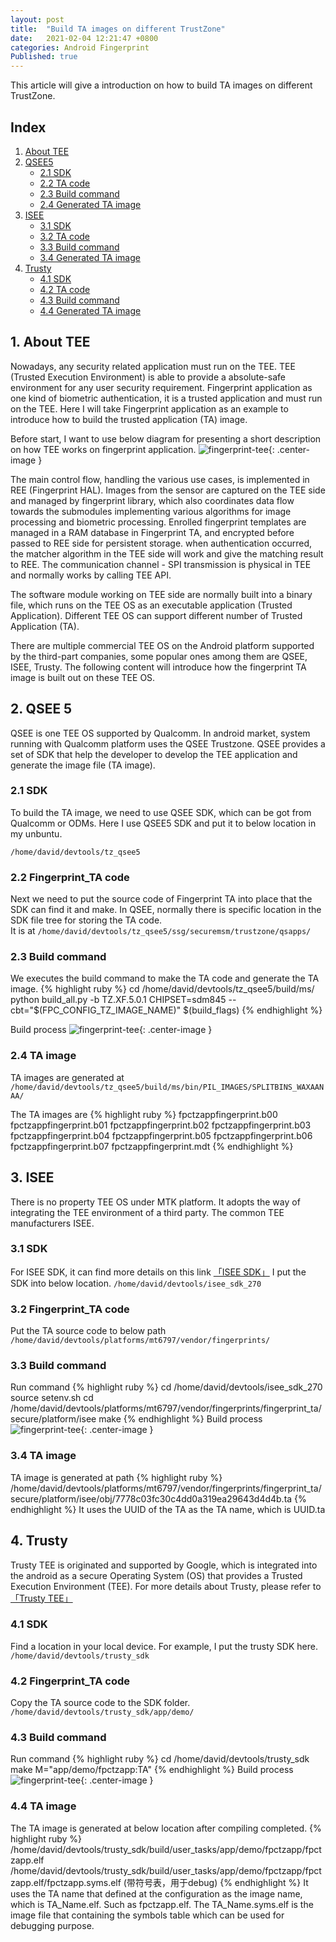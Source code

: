 ```yaml
---
layout: post
title:  "Build TA images on different TrustZone"
date:   2021-02-04 12:21:47 +0800
categories: Android Fingerprint
Published: true
---
```

This article will give a introduction on how to build TA images on different TrustZone.

<div class = "separator"></div>

## Index

1. [About TEE](#1)
2. [QSEE5](#2)
    + [2.1 SDK](#2.1)
    + [2.2 TA code ](#2.2)
    + [2.3 Build command](#2.3)
    + [2.4 Generated TA image](#2.4)
3. [ISEE](#3)
    + [3.1 SDK](#3.1)
    + [3.2 TA code ](#3.2)
    + [3.3 Build command](#3.3)
    + [3.4 Generated TA image](#3.4)
4. [Trusty](#4)
    + [4.1 SDK](#4.1)
    + [4.2 TA code ](#4.2)
    + [4.3 Build command](#4.3)
    + [4.4 Generated TA image](#4.4)
    
<div class = "separator"></div>

## <span id ="1">1. About TEE</span>
Nowadays, any security related application must run on the TEE. TEE (Trusted Execution Environment) is able to provide a absolute-safe environment for any user security requirement. Fingerprint application as one kind of biometric authentication, it is a trusted application and must run on the TEE. Here I will take Fingerprint application as an example to introduce how to build the trusted application (TA) image.

Before start, I want to use below diagram for presenting a short description on how TEE works on fingerprint application. 
![fingerprint-tee]({{site.baseurl}}/assets/image/fingerprint-build-ta-01.png){: .center-image }

The main control flow, handling the various use cases, is implemented in REE (Fingerprint HAL). Images from the sensor are captured on the TEE side and managed by fingerprint library, which also coordinates data flow towards the submodules implementing various algorithms for image processing and biometric processing. Enrolled fingerprint templates are managed in a RAM database in Fingerprint TA, and encrypted before passed to REE side for persistent storage. when authentication occurred, the matcher algorithm in the TEE side will work and give the matching result to REE. The communication channel - SPI transmission is physical in TEE and normally works by calling TEE API.

The software module working on TEE side are normally built into a binary file, which runs on the TEE OS as an executable application (Trusted Application). Different TEE OS can support different number of Trusted Application (TA). 
 
There are multiple commercial TEE OS on the Android platform supported by the third-part companies, some popular ones among them are QSEE, ISEE, Trusty. The following content will introduce how the fingerprint TA image is built out on these TEE OS.  

## <span id ="2">2. QSEE 5</span>
QSEE is one TEE OS supported by Qualcomm. In android market, system running with Qualcomm platform uses the QSEE Trustzone. QSEE provides a set of SDK that help the developer to develop the TEE application and generate the image file (TA image). 

### <span id ="2.1">2.1 SDK </span>
To build the TA image, we need to use QSEE SDK, which can be got from Qualcomm or ODMs. Here I use QSEE5 SDK and put it to below location in my unbuntu.

` /home/david/devtools/tz_qsee5 `
### <span id ="2.2">2.2 Fingerprint_TA code </span>
Next we need to put the source code of Fingerprint TA into place that the SDK can find it and make.
In QSEE, normally there is specific location in the SDK file tree for storing the TA code.    
It is at 
`/home/david/devtools/tz_qsee5/ssg/securemsm/trustzone/qsapps/`

### <span id ="2.3">2.3 Build command </span>
We executes the build command to make the TA code and generate the TA image.
{% highlight ruby %}
 cd /home/david/devtools/tz_qsee5/build/ms/
 python build_all.py -b TZ.XF.5.0.1 CHIPSET=sdm845 --cbt="$(FPC_CONFIG_TZ_IMAGE_NAME)" $(build_flags)
{% endhighlight %}

Build process
![fingerprint-tee]({{site.baseurl}}/assets/image/fingerprint-build-ta-02.png){: .center-image }

### <span id ="2.4">2.4 TA image </span>
TA images are generated at 
`/home/david/devtools/tz_qsee5/build/ms/bin/PIL_IMAGES/SPLITBINS_WAXAANAA/` 


The TA images are
{% highlight ruby %}
fpctzappfingerprint.b00
fpctzappfingerprint.b01
fpctzappfingerprint.b02
fpctzappfingerprint.b03
fpctzappfingerprint.b04
fpctzappfingerprint.b05
fpctzappfingerprint.b06
fpctzappfingerprint.b07
fpctzappfingerprint.mdt
{% endhighlight %}

## <span id ="3">3. ISEE </span>
There is no property TEE OS under MTK platform. It adopts the way of integrating the TEE environment of a third party. The common TEE manufacturers ISEE.

### <span id ="2.1">3.1 SDK </span>

For ISEE SDK, it can find more details on this link [「ISEE SDK」](https://www.beanpodtech.com/%e4%b8%bb%e8%a6%81%e4%ba%a7%e5%93%81/isee-sdk/)
I put the SDK into below location.
`/home/david/devtools/isee_sdk_270`
### <span id ="3.2">3.2 Fingerprint_TA code </span>
Put the TA source code to below path 
`/home/david/devtools/platforms/mt6797/vendor/fingerprints/` 
### <span id ="3.3">3.3 Build command </span>
Run command
{% highlight ruby %}
 cd /home/david/devtools/isee_sdk_270
 source setenv.sh 
 cd /home/david/devtools/platforms/mt6797/vendor/fingerprints/fingerprint_ta/secure/platform/isee
 make
{% endhighlight %}
Build process
![fingerprint-tee]({{site.baseurl}}/assets/image/fingerprint-build-ta-03.png){: .center-image }
### <span id ="3.4">3.4 TA image </span>
TA image is generated at path
{% highlight ruby %}
 /home/david/devtools/platforms/mt6797/vendor/fingerprints/fingerprint_ta/secure/platform/isee/obj/7778c03fc30c4dd0a319ea29643d4d4b.ta
{% endhighlight %}
It uses the UUID of the TA as the TA name, which is UUID.ta

## <span id ="4">4. Trusty </span>

Trusty TEE is originated and supported by Google, which is integrated into the android as a secure Operating System (OS) that provides a Trusted Execution Environment (TEE).
For more details about Trusty, please refer to  [「Trusty TEE」](https://source.android.com/security/trusty)
### <span id ="4.1">4.1 SDK </span>
Find a location in your local device.
For example, I put the trusty SDK here.
`/home/david/devtools/trusty_sdk`
### <span id ="4.2">4.2 Fingerprint_TA code </span>
Copy the TA source code to the SDK folder.
`/home/david/devtools/trusty_sdk/app/demo/`
### <span id ="4.3">4.3 Build command </span>
Run command
{% highlight ruby %}
 cd /home/david/devtools/trusty_sdk
 make M="app/demo/fpctzapp:TA"
{% endhighlight %}
Build process
![fingerprint-tee]({{site.baseurl}}/assets/image/fingerprint-build-ta-04.png){: .center-image }
### <span id ="4.4">4.4 TA image </span>
The TA image is generated at below location after compiling completed.
{% highlight ruby %}
/home/david/devtools/trusty_sdk/build/user_tasks/app/demo/fpctzapp/fpctzapp.elf
/home/david/devtools/trusty_sdk/build/user_tasks/app/demo/fpctzapp/fpctzapp.elf/fpctzapp.syms.elf (带符号表，用于debug)
{% endhighlight %}
It uses the TA name that defined at the configuration as the image name, which is TA_Name.elf. 
Such as fpctzapp.elf. The TA_Name.syms.elf is the image file that containing the symbols table which can be used for debugging purpose.

